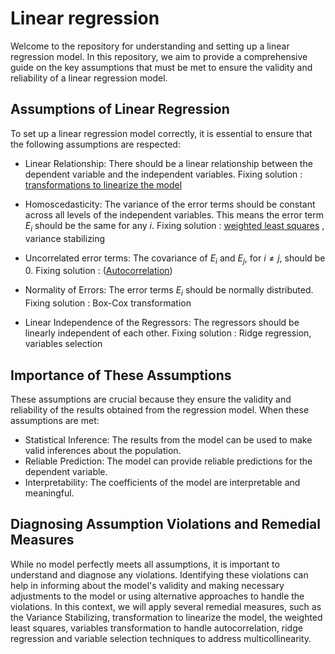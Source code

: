 # Linear regression

Welcome to the repository for understanding and setting up a linear regression model. In this repository, we aim to provide a comprehensive guide on the key assumptions that must be met to ensure the validity and reliability of a linear regression model.

## Assumptions of Linear Regression
To set up a linear regression model correctly, it is essential to ensure that the following assumptions are respected:

  - Linear Relationship:
There should be a linear relationship between the dependent variable and the independent variables.
Fixing solution : [transformations to linearize the model](Transformation-to-linearize-the-model.md) 
  
  - Homoscedasticity:
The variance of the error terms should be constant across all levels of the independent variables. This means the error term $E_i$ should be the same for any $i$. 
Fixing solution : [weighted least squares](Weighted-Least-Squares.md) , variance stabilizing
  
  - Uncorrelated error terms:
The covariance of $E_i$ and $E_j$, for $i\neq j$, should be 0.
Fixing solution : ([Autocorrelation](autocorrelation.md))
  
  - Normality of Errors:
The error terms $E_i$ should be normally distributed.
Fixing solution : Box-Cox transformation
  
  - Linear Independence of the Regressors:
The regressors should be linearly independent of each other.
Fixing solution : Ridge regression, variables selection
   

## Importance of These Assumptions
These assumptions are crucial because they ensure the validity and reliability of the results obtained from the regression model. When these assumptions are met:

  - Statistical Inference: The results from the model can be used to make valid inferences about the population.
  - Reliable Prediction: The model can provide reliable predictions for the dependent variable.
  - Interpretability: The coefficients of the model are interpretable and meaningful.

## Diagnosing Assumption Violations and Remedial Measures
While no model perfectly meets all assumptions, it is important to understand and diagnose any violations. Identifying these violations can help in informing about the model's validity and making necessary adjustments to the model or using alternative approaches to handle the violations. 
In this context, we will apply several remedial measures, such as the Variance Stabilizing, transformation to linearize the model, the weighted least squares, variables transformation to handle autocorrelation, ridge regression and variable selection techniques to address multicollinearity. 






